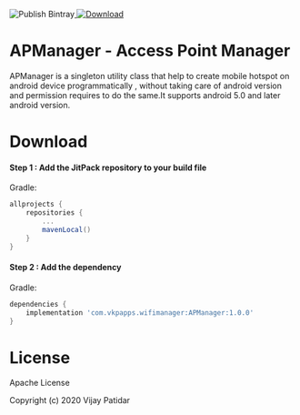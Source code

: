 ![Publish Bintray](https://github.com/vijaypatidar/AndroidWifiManager/workflows/Publish%20Bintray/badge.svg)[ ![Download](https://api.bintray.com/packages/vijaypatidar/AndroidWifiManager/APManager/images/download.svg?version=1.0.0) ](https://bintray.com/vijaypatidar/AndroidWifiManager/APManager/1.0.0/link)
# APManager - Access Point Manager
APManager is a singleton utility class that help to create mobile hotspot on android device programmatically , without taking care of android version and permission requires to do the same.It supports android 5.0 and later android version.

# Download
#### Step 1 : Add the JitPack repository to your build file
Gradle:
```gradle
allprojects {
    repositories {
        ...
        mavenLocal()
    }
}
```

#### Step 2 : Add the dependency

Gradle:
```gradle
dependencies {
    implementation 'com.vkpapps.wifimanager:APManager:1.0.0'
}
```
    
# License
Apache License

Copyright (c) 2020 Vijay Patidar
